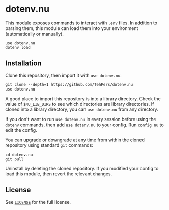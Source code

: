 # dotenv.nu

This module exposes commands to interact with `.env` files. In addition to
parsing them, this module can load them into your environment (automatically or
manually).

```nushell
use dotenv.nu
dotenv load
```

## Installation

Clone this repository, then import it with `use dotenv.nu`:

```nushell
git clone --depth=1 https://github.com/TehPers/dotenv.nu
use dotenv.nu
```

A good place to import this repository is into a library directory. Check the
value of `$NU_LIB_DIRS` to see which directories are library directories. If
cloned into a library directory, you can `use dotenv.nu` from any directory.

If you don't want to run `use dotenv.nu` in every session before using the
`dotenv` commands, then add `use dotenv.nu` to your config. Run `config nu` to
edit the config.

You can upgrade or downgrade at any time from within the cloned repository using
standard `git` commands:

```nushell
cd dotenv.nu
git pull
```

Uninstall by deleting the cloned repository. If you modified your config to load
this module, then revert the relevant changes.

## License

See [`LICENSE`](./LICENSE) for the full license.
